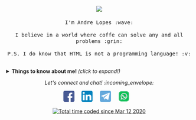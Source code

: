<p align="center">
  <img src="https://media.giphy.com/media/3ornk57KwDXf81rjWM/giphy.gif" width="30%">
  <br><br>
  <samp>
    I'm Andre Lopes :wave:
    <br><br>
    I believe in a world where coffe can solve any and all problems :grin:
    <br><br>
    P.S. I do know that HTML is not a programming language! :v:
  </samp>
</p>

<br>

<details>
  <summary> <b> Things to know about me! </b> <i>(click to expand!)</i> </summary> 
  
  <br>
 
  <div align="center">
    <img height="180em" src="https://github-readme-stats.vercel.app/api?username=Andrellopes&show_icons=true&theme=ayu-mirage&hide_border=true&include_all_commits=true&count_private=true"/>
    <img height="180em" src="https://github-readme-stats.vercel.app/api/top-langs/?username=Andrellopes&layout=compact&hide_border=true&langs_count=7&theme=ayu-mirage"/>
  </div>
  
  <div align="center">
    <img height="160em" src="https://github-readme-stats.vercel.app/api/wakatime?username=andrellopes&theme=ayu-mirage&layout=compact&hide_border=true)](https://github.com/anuraghazra/github-readme-stats"/>
  </div>
  
  <div align="center">
     <img src="https://wakatime.com/badge/user/cea0656c-6d19-4df8-86c9-3e3abee7d832/project/a0d46ead-541a-4195-98d1-91da917066ca.svg" alt="pdvx-api">
     <img src="https://wakatime.com/badge/user/cea0656c-6d19-4df8-86c9-3e3abee7d832/project/fe61bfd8-7572-44d6-90e6-4f36225461d3.svg" alt="pdvx-app">
  </div>
  
  <div align="center">
     <img src="https://wakatime.com/badge/user/cea0656c-6d19-4df8-86c9-3e3abee7d832/project/374cd8f7-161d-4bcf-bc00-f95a1dd875df.svg" alt="pdvx-mobile">
     <img src="https://wakatime.com/badge/user/cea0656c-6d19-4df8-86c9-3e3abee7d832/project/ab7d907a-99ab-4fbf-8093-e6357fa942e1.svg" alt="pdvx-kds">
     <img src="https://wakatime.com/badge/user/cea0656c-6d19-4df8-86c9-3e3abee7d832/project/90470313-aebf-40af-910c-74a986f9dedc.svg" alt="pdvx-senha">
  </div>
    
  <div align="center">
    <img height="120em" src="https://github.com/Andrellopes/andrellopes/blob/output/github-contribution-grid-snake.svg"/>
  </div>
  
  <br>
  
  <div align="center">
    <code><img height="20" src="https://raw.githubusercontent.com/github/explore/80688e429a7d4ef2fca1e82350fe8e3517d3494d/topics/php/php.png"></code>
    <code><img height="20" src="https://raw.githubusercontent.com/github/explore/80688e429a7d4ef2fca1e82350fe8e3517d3494d/topics/laravel/laravel.png"></code>
    <code><img height="20" src="https://raw.githubusercontent.com/github/explore/80688e429a7d4ef2fca1e82350fe8e3517d3494d/topics/javascript/javascript.png"></code>
    <code><img height="20" src="https://raw.githubusercontent.com/github/explore/80688e429a7d4ef2fca1e82350fe8e3517d3494d/topics/nodejs/nodejs.png"></code>
    <code><img height="20" src="https://raw.githubusercontent.com/github/explore/80688e429a7d4ef2fca1e82350fe8e3517d3494d/topics/vue/vue.png"></code>
    <code><img height="20" src="https://raw.githubusercontent.com/github/explore/80688e429a7d4ef2fca1e82350fe8e3517d3494d/topics/dart/dart.png"></code>
    <code><img height="20" src="https://raw.githubusercontent.com/github/explore/80688e429a7d4ef2fca1e82350fe8e3517d3494d/topics/flutter/flutter.png"></code>
    <code><img height="20" src="https://raw.githubusercontent.com/github/explore/80688e429a7d4ef2fca1e82350fe8e3517d3494d/topics/mysql/mysql.png"></code>
    <code><img height="20" src="https://raw.githubusercontent.com/github/explore/80688e429a7d4ef2fca1e82350fe8e3517d3494d/topics/firebase/firebase.png"></code>
    <code><img height="20" src="https://raw.githubusercontent.com/github/explore/80688e429a7d4ef2fca1e82350fe8e3517d3494d/topics/git/git.png"></code>
  </div>
  
  <br>
  
</details>

<p align="center"> 
  <i> Let's connect and chat! :incoming_envelope: </i>
</p>

<p align="center">
  <a href="https://facebook.com/andrellopes"><img src="https://github.com/Andrellopes/andrellopes/blob/master/assets/svgs/facebook.svg" width="30px" alt="Facebook"></a> &nbsp; &nbsp;
  <a href="https://www.linkedin.com/in/andrellopes"><img src="https://github.com/Andrellopes/andrellopes/blob/master/assets/svgs/linkedin.svg" width="30px" alt="LinkedIn"></a> &nbsp; &nbsp;
  <a href="https://t.me/andrellopes"><img src="https://github.com/Andrellopes/andrellopes/blob/master/assets/svgs/telegram.svg" width="30px" alt="Telegram"></a> &nbsp; &nbsp;
  <a href="https://api.whatsapp.com/send?phone=%2B5512981571400?&text=Ola,"><img src="https://github.com/Andrellopes/andrellopes/blob/master/assets/svgs/whatsapp.svg" width="30px" alt="Whatsapp"></a> &nbsp; &nbsp; 
</p>

<div align="center">
  <a href="https://wakatime.com/@cea0656c-6d19-4df8-86c9-3e3abee7d832">
      <img src="https://wakatime.com/badge/user/cea0656c-6d19-4df8-86c9-3e3abee7d832.svg" alt="Total time coded since Mar 12 2020"/>
  </a>
</div>
